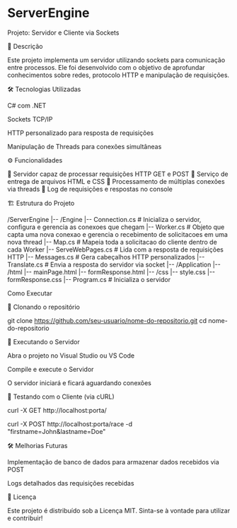 # ServerEngine

Projeto: Servidor e Cliente via Sockets

📌 Descrição

Este projeto implementa um servidor utilizando sockets para comunicação entre processos. Ele foi desenvolvido com o objetivo de aprofundar conhecimentos sobre redes, protocolo HTTP e manipulação de requisições.

🛠 Tecnologias Utilizadas

C# com .NET

Sockets TCP/IP

HTTP personalizado para resposta de requisições

Manipulação de Threads para conexões simultâneas

⚙️ Funcionalidades

📡 Servidor capaz de processar requisições HTTP GET e POST
📄 Serviço de entrega de arquivos HTML e CSS
🔀 Processamento de múltiplas conexões via threads
📡 Log de requisições e respostas no console

🏗 Estrutura do Projeto

/ServerEngine
  |-- /Engine
      |-- Connection.cs  # Inicializa o servidor, configura e gerencia as conexoes que chegam
      |-- Worker.cs  # Objeto que capta uma nova conexao e gerencia o recebimento de solicitacoes em uma nova thread
      |-- Map.cs  # Mapeia toda a solicitacao do cliente dentro de cada Worker
      |-- ServeWebPages.cs  # Lida com a resposta de requisições HTTP
      |-- Messages.cs   # Gera cabeçalhos HTTP personalizados
      |-- Translate.cs  # Envia a resposta do servidor via socket
  |-- /Application
      |-- /html
          |-- mainPage.html
          |-- formResponse.html
      |-- /css
          |-- style.css
          |-- formResponse.css
  |-- Program.cs        # Inicializa o servidor

Como Executar

📌 Clonando o repositório

git clone https://github.com/seu-usuario/nome-do-repositorio.git
cd nome-do-repositorio

📡 Executando o Servidor

Abra o projeto no Visual Studio ou VS Code

Compile e execute o Servidor

O servidor iniciará e ficará aguardando conexões

🔗 Testando com o Cliente (via cURL)

curl -X GET http://localhost:porta/

curl -X POST http://localhost:porta/race -d "firstname=John&lastname=Doe"

🛠 Melhorias Futuras

Implementação de banco de dados para armazenar dados recebidos via POST

Logs detalhados das requisições recebidas

📜 Licença

Este projeto é distribuído sob a Licença MIT. Sinta-se à vontade para utilizar e contribuir!


